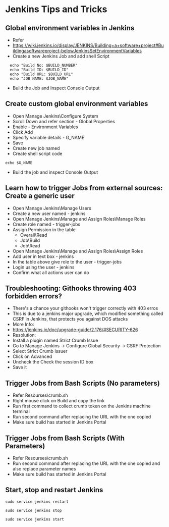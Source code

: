# Jenkins Tips and Tricks

## Global environment variables in Jenkins
 - Refer
  - https://wiki.jenkins.io/display/JENKINS/Building+a+software+project#Buildingasoftwareproject-belowJenkinsSetEnvironmentVariables
 - Create a new Jenkins Job and add shell Script
```
  echo "Build No: $BUILD_NUMBER"
  echo "Build ID: $BUILD_ID"
  echo "Build URL: $BUILD_URL"
  echo "JOB NAME: $JOB_NAME"
```
 - Build the Job and Inspect Console Output

## Create custom global environment variables
 - Open Manage Jenkins\Configure System
 - Scroll Down and refer section - Global Properties
 - Enable - Environment Variables
 - Click Add
  - Specify variable details - G_NAME
 - Save
 - Create new job named
 - Create shell script code
```
echo $G_NAME
```
 - Build the job and inspect Console Output

## Learn how to trigger Jobs from external sources: Create a generic user
 - Open Manage Jenkins\Manage Users
 - Create a new user named - jenkins
 - Open Manage Jenkins\Manage and Assign Roles\Manage Roles
 - Create role named - trigger-jobs
  - Assign Permission in the table
    - Overall\Read
    - Job\Build
    - Job\Read
 - Open Manage Jenkins\Manage and Assign Roles\Assign Roles
  - Add user in text box - jenkins
  - In the table above give role to the user - trigger-jobs
 - Login using the user - jenkins
 - Confirm what all actions user can do


## Troubleshooting: Githooks throwing 403 forbidden errors?
-   There's a chance your githooks won't trigger correctly with 403 erros
-   This is due to a jenkins major upgrade, which modified something called CSRF in Jenkins, that protects you against DOS attacks
-   More Info:
 - https://jenkins.io/doc/upgrade-guide/2.176/#SECURITY-626
-   Resolution:
 - Install a plugin named Strict Crumb Issue
 - Go to Manage Jenkins -> Configure Global Security -> CSRF Protection
 - Select Strict Crumb Issuer
 - Click on Advanced
 - Uncheck the Check the session ID box
 - Save it


## Trigger Jobs from Bash Scripts (No parameters)
 - Refer Resourses\crumb.sh
 - Right mouse click on Build and copy the link
 - Run first command to collect crumb token on the Jenkins machine terminal
 - Run second command after replacing the URL with the one copied
 - Make sure build has started in Jenkins Portal

## Trigger Jobs from Bash Scripts (With Parameters)
 - Refer Resourses\crumb.sh
 - Run second command after replacing the URL with the one copied and also replace parameter names
 - Make sure build has started in Jenkins Portal

## Start, stop and restart Jenkins
```
sudo service jenkins restart
```

```
sudo service jenkins stop
```

```
sudo service jenkins start
```

